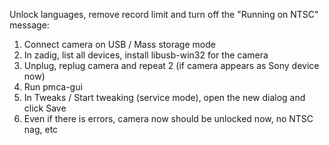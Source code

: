 Unlock languages, remove record limit and turn off the "Running on NTSC" message:

1) Connect camera on USB / Mass storage mode
2) In zadig, list all devices, install libusb-win32 for the camera
3) Unplug, replug camera and repeat 2 (if camera appears as Sony device now)
4) Run pmca-gui
5) In Tweaks / Start tweaking (service mode), open the new dialog and click Save
6) Even if there is errors, camera now should be unlocked now, no NTSC nag, etc
